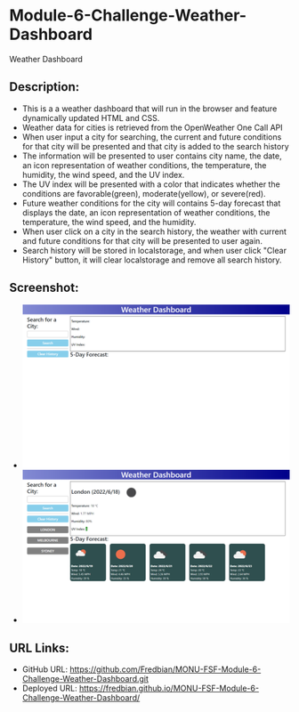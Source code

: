 # Module-6-Challenge-Weather-Dashboard
Weather Dashboard

## Description:
* This is a a weather dashboard that will run in the browser and feature dynamically updated HTML and CSS.
* Weather data for cities is retrieved from the OpenWeather One Call API
* When user input a city for searching, the current and future conditions for that city will be presented and that city is added to the search history
* The information will be presented to user contains city name, the date, an icon representation of weather conditions, the temperature, the humidity, the wind speed, and the UV index.
* The UV index will be presented with a color that indicates whether the conditions are favorable(green), moderate(yellow), or severe(red).
* Future weather conditions for the city will contains 5-day forecast that displays the date, an icon representation of weather conditions, the temperature, the wind speed, and the humidity.
* When user click on a city in the search history, the weather with current and future conditions for that city will be presented to user again.
* Search history will be stored in localstorage, and when user click "Clear History" button, it will clear localstorage and remove all search history.


## Screenshot:
* ![Alt text](https://github.com/Fredbian/MONU-FSF-Module-6-Challenge-Weather-Dashboard/blob/main/images/127.0.0.1_5500_Module-6-Challenge-Weather-Dashboard_index.html%20(2).png)
* ![Alt text](https://github.com/Fredbian/MONU-FSF-Module-6-Challenge-Weather-Dashboard/blob/main/images/127.0.0.1_5500_Module-6-Challenge-Weather-Dashboard_index.html%20(5).png)

## URL Links:
* GitHub URL: https://github.com/Fredbian/MONU-FSF-Module-6-Challenge-Weather-Dashboard.git
* Deployed URL: https://fredbian.github.io/MONU-FSF-Module-6-Challenge-Weather-Dashboard/